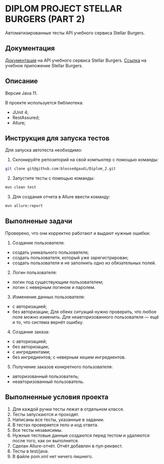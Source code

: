 # DIPLOM PROJECT STELLAR BURGERS (PART 2)
Автоматизированные тесты API учебного сервиса Stellar Burgers.

## Документация
[Документация](https://code.s3.yandex.net/qa-automation-engineer/java/cheatsheets/paid-track/diplom/api-documentation.pdf) на API учебного сервиса Stellar Burgers.
[Ссылка](https://stellarburgers.nomoreparties.site/) на учебное приложение Stellar Burgers.

## Описание

Версия Java 11.

В проекте используется библиотека:

- JUnit 4;
- RestAssured;
- Allure;

## Инструкция для запуска тестов

Для запуска автотеста необходимо:

1. Склонируйте репозиторий на свой компьютер с помощью команды:

 ```sh
 git clone git@github.com:blessedgaudi/Diplom_2.git
```

2. Запустите тесты с помощью команды:

```sh
mvn clean test
```

3. Для создания отчета в Allure ввести команду:

```sh
mvn allure:report
```

## Выполненые задачи

Проверено, что они корректно работают и выдают нужные ошибки:

1. Создание пользователя:
- создать уникального пользователя;
- создать пользователя, который уже зарегистрирован;
- создать пользователя и не заполнить одно из обязательных полей.

2. Логин пользователя:
- логин под существующим пользователем;
- логин с неверным логином и паролем.

3. Изменение данных пользователя:
- с авторизацией;
- без авторизации;
  Для обеих ситуаций нужно проверить, что любое поле можно изменить. Для неавторизованного пользователя — ещё и то, что система вернёт ошибку.

4. Создание заказа:
- с авторизацией;
- без авторизации;
- с ингредиентами;
- без ингредиентов;
  с неверным хешем ингредиентов.

5. Получение заказов конкретного пользователя:
- авторизованный пользователь;
- неавторизованный пользователь.

## Выполненные условия проекта

1. Для каждой ручки тесты лежат в отдельном классе.
2. Тесты запускаются и проходят.
3. Написаны все тесты, указанные в задании.
4. В тестах проверяется тело и код ответа.
5. Все тесты независимы.
6. Нужные тестовые данные создаются перед тестом и удаляются после того, как он выполнится.
7. Сделан Allure-отчёт. Отчёт добавлен в пул-реквест.
6. Тесты в test/java.
7. В файле pom.xml нет ничего лишнего.
